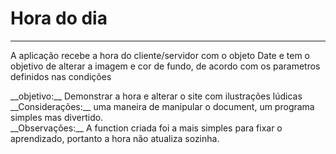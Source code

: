 <h1>Hora do dia </h1>
<hr>
<p>A aplicação recebe a hora do cliente/servidor com o objeto Date e tem o objetivo de alterar a imagem e cor de fundo, de acordo com os parametros definidos nas condições  </p>
__objetivo:__ Demonstrar a hora e alterar o site com ilustrações lúdicas <br>
__Considerações:__  uma maneira de manipular o document, um programa simples mas divertido.<br>
__Observações:__  A function criada foi a mais simples para fixar o aprendizado, portanto a hora não atualiza sozinha.
